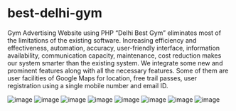 # best-delhi-gym
Gym Advertising Website using PHP
“Delhi Best Gym” eliminates most of the limitations of the existing software. 
Increasing efficiency and effectiveness, automation, accuracy, user-friendly interface, information availability, communication capacity, maintenance, cost reduction makes our system smarter than the existing system.
We integrate some new and prominent features along with all the necessary features.
Some of them are user facilities of Google Maps for location, free trail passes, user registration using a single mobile number and email ID.


![image](https://user-images.githubusercontent.com/55524764/93272880-2854e080-f7d4-11ea-8fb5-9906531d29c9.png)
![image](https://user-images.githubusercontent.com/55524764/93272921-3efb3780-f7d4-11ea-9603-f6390018a38d.png)
![image](https://user-images.githubusercontent.com/55524764/93272936-46badc00-f7d4-11ea-9a2b-dc73714e1c2c.png)
![image](https://user-images.githubusercontent.com/55524764/93272941-4cb0bd00-f7d4-11ea-8775-284dde1c353f.png)
![image](https://user-images.githubusercontent.com/55524764/93272973-576b5200-f7d4-11ea-9202-2aacc7eec8fb.png)
![image](https://user-images.githubusercontent.com/55524764/93272980-5afed900-f7d4-11ea-9bec-b13c589c3f6a.png)
![image](https://user-images.githubusercontent.com/55524764/93272994-63571400-f7d4-11ea-9305-f27a3ed43e7a.png)
![image](https://user-images.githubusercontent.com/55524764/93273007-69e58b80-f7d4-11ea-8d91-05d36313fe7d.png)
